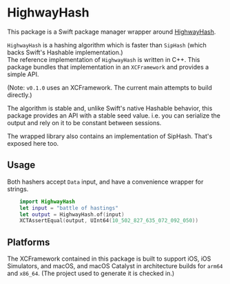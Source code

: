 # HighwayHash

This package is a Swift package manager wrapper around [HighwayHash](https://github.com/google/highwayhash).

`HighwayHash` is a hashing algorithm which is faster than `SipHash` (which backs Swift's Hashable implementation.)  
The reference implementation of `HighwayHash` is written in C++. This package bundles that implementation
in an `XCFramework` and provides a simple API.

(Note: `v0.1.0` uses an XCFramework. The current main attempts to build directly.)

The algorithm is stable and, unlike Swift's native Hashable behavior, this package provides an API with a stable
seed value. i.e. you can serialize the output and rely on it to be constant between sessions.

The wrapped library also contains an implementation of SipHash. That's exposed here too.

## Usage

Both hashers accept `Data` input, and have a convenience wrapper for strings. 

```swift
    import HighwayHash
    let input = "battle of hastings"
    let output = HighwayHash.of(input)
    XCTAssertEqual(output, UInt64(10_502_827_635_072_092_050))
```

## Platforms

The XCFramework contained in this package is built to support iOS, iOS Simulators, and macOS, and macOS Catalyst 
in architecture builds for `arm64` and `x86_64`.
(The project used to generate it is checked in.)
